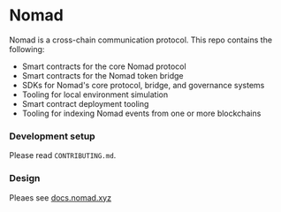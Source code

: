 # Nomad

Nomad is a cross-chain communication protocol. This repo contains the following:

- Smart contracts for the core Nomad protocol
- Smart contracts for the Nomad token bridge
- SDKs for Nomad's core protocol, bridge, and governance systems
- Tooling for local environment simulation
- Smart contract deployment tooling
- Tooling for indexing Nomad events from one or more blockchains

### Development setup

Please read `CONTRIBUTING.md`.

### Design

Pleaes see [docs.nomad.xyz](https://docs.nomad.xyz)
